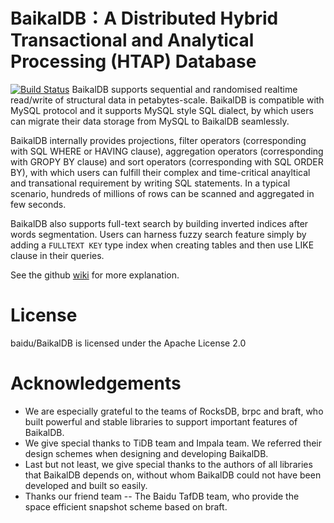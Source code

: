 # BaikalDB：A Distributed Hybrid Transactional and Analytical Processing (HTAP) Database
[![Build Status](https://travis-ci.org/baidu/BaikalDB.svg?branch=master)](https://travis-ci.org/baidu/BaikalDB)
BaikalDB supports sequential and randomised realtime read/write of structural data in petabytes-scale.
BaikalDB is compatible with MySQL protocol and it supports MySQL style SQL dialect, by which users can migrate their data storage from MySQL to BaikalDB seamlessly.

BaikalDB internally provides projections, filter operators (corresponding with SQL WHERE or HAVING clause), aggregation operators (corresponding with GROPY BY clause) and sort operators (corresponding with SQL ORDER BY), with which users can fulfill their complex and time-critical anayltical and transational requirement by writing SQL statements. In a typical scenario, hundreds of millions of rows can be scanned and aggregated in few seconds.

BaikalDB also supports full-text search by building inverted indices after words segmentation. 
Users can harness fuzzy search feature simply by adding a `FULLTEXT KEY` type index when creating tables and then use LIKE clause in their queries.

See the github [wiki](https://github.com/baidu/BaikalDB/wiki) for more explanation.

# License
baidu/BaikalDB is licensed under the Apache License 2.0

# Acknowledgements
* We are especially grateful to the teams of RocksDB, brpc and braft, who built powerful and stable libraries to support important features of BaikalDB.
* We give special thanks to TiDB team and Impala team. We referred their design schemes when designing and developing BaikalDB.
* Last but not least, we give special thanks to the authors of all libraries that BaikalDB depends on, without whom BaikalDB could not have been developed and built so easily.
* Thanks our friend team -- The Baidu TafDB team, who provide the space efficient snapshot scheme based on braft.
